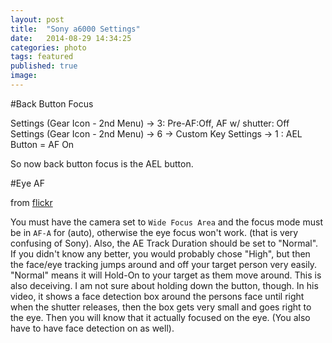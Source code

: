 ```yaml
---
layout: post
title:  "Sony a6000 Settings"
date:   2014-08-29 14:34:25
categories: photo
tags: featured 
published: true
image: 
---
```



#Back Button Focus

Settings (Gear Icon - 2nd Menu) -> 3:  Pre-AF:Off, AF w/ shutter: Off  
Settings (Gear Icon - 2nd Menu) -> 6 -> Custom Key Settings -> 1 :  AEL Button = AF On  

So now back button focus is the AEL button.


#Eye AF

from [flickr](https://www.flickr.com/groups/2562254@N25/discuss/72157649120065157/72157649182724510)  

You must have the camera set to `Wide Focus Area` and the focus mode must be in `AF-A` for (auto), 
otherwise the eye focus won't work. (that is very confusing of Sony). 
Also, the AE Track Duration should be set to "Normal". 
If you didn't know any better, you would probably chose "High", 
but then the face/eye tracking jumps around and off your target person very easily. 
"Normal" means it will Hold-On to your target as them move around. This is also deceiving. 
I am not sure about holding down the button, though. 
In his video, it shows a face detection box around the persons face 
until right when the shutter releases, then the box gets very small and goes right to the eye. 
Then you will know that it actually focused on the eye. (You also have to have face detection on as well).
